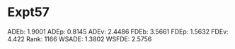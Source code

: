 # Expt57

ADEb: 1.9001
ADEp: 0.8145
ADEv: 2.4486
FDEb: 3.5661
FDEp: 1.5632
FDEv: 4.422
Rank: 1166
WSADE: 1.3802
WSFDE: 2.5756